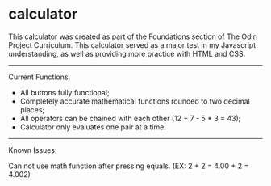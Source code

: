 # calculator
This calculator was created as part of the Foundations section of The Odin Project Curriculum. This calculator served as a major test in my Javascript understanding, as well as providing more practice with HTML and CSS.

-----

Current Functions:

 - All buttons fully functional;
 - Completely accurate mathematical functions rounded to two decimal places;
 - All operators can be chained with each other (12 + 7 - 5 * 3 = 43);
 - Calculator only evaluates one pair at a time.

-----

Known Issues:

Can not use math function after pressing equals. (EX: 2 + 2 = 4.00 + 2 = 4.002)
